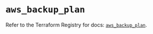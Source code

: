 # `aws_backup_plan`

Refer to the Terraform Registry for docs: [`aws_backup_plan`](https://registry.terraform.io/providers/hashicorp/aws/5.75.1/docs/resources/backup_plan).
